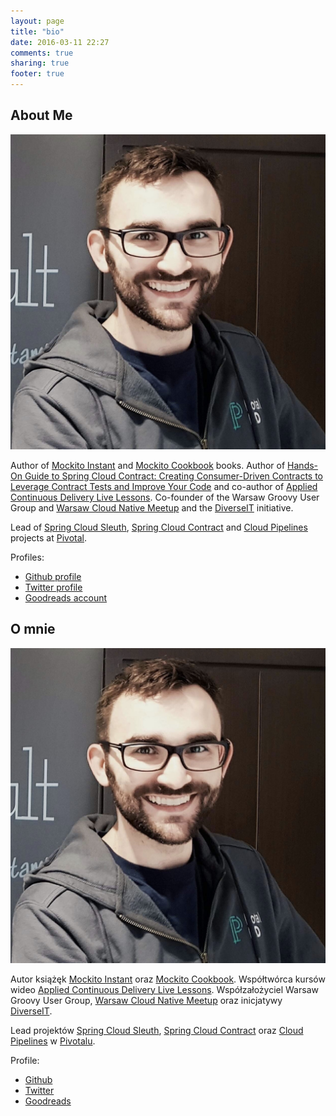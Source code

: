 ```yaml
---
layout: page
title: "bio"
date: 2016-03-11 22:27
comments: true
sharing: true
footer: true
---
```


## About Me

![image](/images/ja.jpeg)

Author of [Mockito Instant](https://www.packtpub.com/application-development/instant-mockito) and [Mockito Cookbook](https://www.packtpub.com/application-development/mockito-cookbook) books. Author of [Hands-On Guide to Spring Cloud Contract: Creating Consumer-Driven Contracts to Leverage Contract Tests and Improve Your Code](https://learning.oreilly.com/videos/hands-on-guide-to/9780135598436) and co-author of [Applied Continuous Delivery Live Lessons](http://bit.ly/appliedCD). Co-founder of the Warsaw Groovy User Group and [Warsaw Cloud Native Meetup](www.meetup.com/Warsaw-Cloud-Native-Meetup/) and the [DiverseIT](http://www.diverseit.io) initiative.

Lead of [Spring Cloud Sleuth](https://cloud.spring.io/spring-cloud-sleuth/), [Spring Cloud Contract](https://cloud.spring.io/spring-cloud-contract/) and [Cloud Pipelines](https://spring.io/blog/2018/11/13/spring-cloud-pipelines-to-cloud-pipelines-migration) projects at [Pivotal](http://spring.io).

Profiles:

- [Github profile](https://github.com/marcingrzejszczak)
- [Twitter profile](https://twitter.com/MGrzejszczak)
- [Goodreads account](https://www.goodreads.com/author/show/7284553.Marcin_Grzejszczak)

## O mnie

![image](/images/ja.jpeg)

Autor książęk [Mockito Instant](https://www.packtpub.com/application-development/instant-mockito) oraz [Mockito Cookbook](https://www.packtpub.com/application-development/mockito-cookbook). Współtwórca kursów wideo [Applied Continuous Delivery Live Lessons](http://bit.ly/appliedCD). Współzałożyciel Warsaw Groovy User Group, [Warsaw Cloud Native Meetup](www.meetup.com/Warsaw-Cloud-Native-Meetup/) oraz inicjatywy [DiverseIT](http://www.diverseit.io).

Lead projektów [Spring Cloud Sleuth](https://cloud.spring.io/spring-cloud-sleuth/), [Spring Cloud Contract](https://cloud.spring.io/spring-cloud-contract/) oraz [Cloud Pipelines](https://cloud.spring.io/spring-cloud-pipelines) w [Pivotalu](http://spring.io).

Profile:

- [Github](https://github.com/marcingrzejszczak)
- [Twitter](https://twitter.com/MGrzejszczak)
- [Goodreads](https://www.goodreads.com/author/show/7284553.Marcin_Grzejszczak)